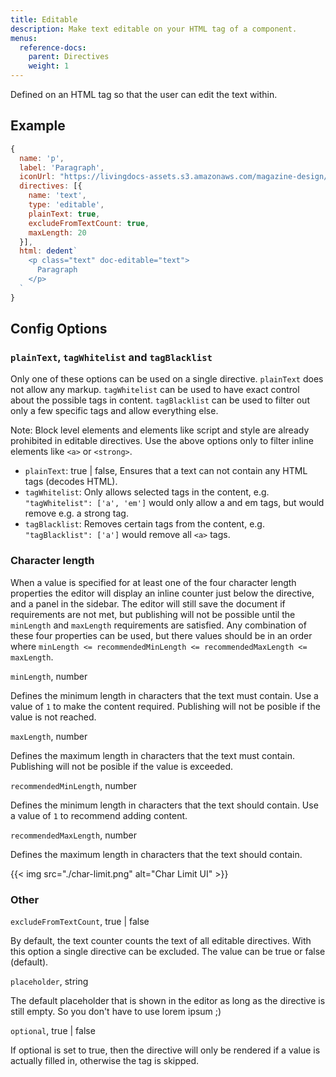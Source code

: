 ```yaml
---
title: Editable
description: Make text editable on your HTML tag of a component.
menus:
  reference-docs:
    parent: Directives
    weight: 1
---
```


Defined on an HTML tag so that the user can edit the text within.

## Example
```js
{
  name: 'p',
  label: 'Paragraph',
  iconUrl: "https://livingdocs-assets.s3.amazonaws.com/magazine-design/assets/images/icons-components/icon_text.svg",
  directives: [{
    name: 'text',
    type: 'editable',
    plainText: true,
    excludeFromTextCount: true,
    maxLength: 20
  }],
  html: dedent`
    <p class="text" doc-editable="text">
      Paragraph
    </p>
  `
}
```

## Config Options

### `plainText`, `tagWhitelist` and `tagBlacklist`

Only one of these options can be used on a single directive. `plainText` does not allow any markup. `tagWhitelist` can be used to have exact control about the possible tags in content. `tagBlacklist` can be used to filter out only a few specific tags and allow everything else.

Note: Block level elements and elements like script and style are already prohibited in editable directives. Use the above options only to filter inline elements like `<a>` or `<strong>`.

- `plainText`: true | false, Ensures that a text can not contain any HTML tags (decodes HTML).
- `tagWhitelist`: Only allows selected tags in the content, e.g. `"tagWhitelist": ['a', 'em']` would only allow a and em tags, but would remove e.g. a strong tag.
- `tagBlacklist`: Removes certain tags from the content, e.g. `"tagBlacklist": ['a']` would remove all `<a>` tags.

### Character length

When a value is specified for at least one of the four character length properties the editor will display an inline counter just below the directive, and a panel in the sidebar. The editor will still save the document if requirements are not met, but publishing will not be possible until the `minLength` and `maxLength` requirements are satisfied. Any combination of these four properties can be used, but there values should be in an order where `minLength <= recommendedMinLength <= recommendedMaxLength <= maxLength`.

`minLength`, number

Defines the minimum length in characters that the text must contain. Use a value of `1` to make the content required. Publishing will not be posible if the value is not reached.

`maxLength`, number

Defines the maximum length in characters that the text must contain. Publishing will not be posible if the value is exceeded.

`recommendedMinLength`, number

Defines the minimum length in characters that the text should contain. Use a value of `1` to recommend adding content.

`recommendedMaxLength`, number

Defines the maximum length in characters that the text should contain.

{{< img src="./char-limit.png" alt="Char Limit UI" >}}

### Other

`excludeFromTextCount`, true | false

By default, the text counter counts the text of all editable directives. With this option a single directive can be excluded. The value can be true or false (default).

`placeholder`, string

The default placeholder that is shown in the editor as long as the directive is still empty. So you don't have to use lorem ipsum ;)

`optional`, true | false

If optional is set to true, then the directive will only be rendered if a value is actually filled in, otherwise the tag is skipped.
